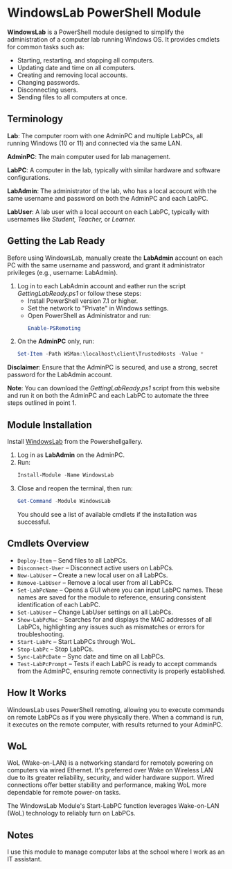 # WindowsLab PowerShell Module

**WindowsLab** is a PowerShell module designed to simplify the administration of a computer lab running Windows OS. It provides cmdlets for common tasks such as:

- Starting, restarting, and stopping all computers.
- Updating date and time on all computers.
- Creating and removing local accounts.
- Changing passwords.
- Disconnecting users.
- Sending files to all computers at once.

## Terminology

**Lab**: The computer room with one AdminPC and multiple LabPCs, all running Windows (10 or 11) and connected via the same LAN.

**AdminPC**: The main computer used for lab management.

**LabPC**: A computer in the lab, typically with similar hardware and software configurations.

**LabAdmin**: The administrator of the lab, who has a local account with the same username and password on both the AdminPC and each LabPC.

**LabUser**: A lab user with a local account on each LabPC, typically with usernames like *Student,* *Teacher,* or *Learner.*

## Getting the Lab Ready

Before using WindowsLab, manually create the **LabAdmin** account on each PC with the same username and password, and grant it administrator privileges (e.g., username: LabAdmin).

1. Log in to each LabAdmin account and eather run the script *GettingLabReady.ps1* or follow these steps:
   - Install PowerShell version 7.1 or higher.
   - Set the network to "Private" in Windows settings.
   - Open PowerShell as Administrator and run:  
     ```powershell
     Enable-PSRemoting
     ```
2. On the **AdminPC** only, run:
   ```powershell
   Set-Item -Path WSMan:\localhost\client\TrustedHosts -Value *
   ```

**Disclaimer**: Ensure that the AdminPC is secured, and use a strong, secret password for the LabAdmin account.

**Note**: You can download the *GettingLabReady.ps1* script from this website and run it on both the AdminPC and each LabPC to automate the three steps outlined in point 1.

## Module Installation

Install [WindowsLab](https://www.powershellgallery.com/packages/WindowsLab) from the Powershellgallery.

1. Log in as **LabAdmin** on the AdminPC.
2. Run:
   ```powershell
   Install-Module -Name WindowsLab
   ```
3. Close and reopen the terminal, then run:
   ```powershell
   Get-Command -Module WindowsLab
   ```
   You should see a list of available cmdlets if the installation was successful.

## Cmdlets Overview

- `Deploy-Item` – Send files to all LabPCs.
- `Disconnect-User` – Disconnect active users on LabPCs.
- `New-LabUser` – Create a new local user on all LabPCs.
- `Remove-LabUser` – Remove a local user from all LabPCs.
- `Set-LabPcName` – Opens a GUI where you can input LabPC names. These names are saved for the module to reference, ensuring consistent identification of each LabPC.
- `Set-LabUser` – Change LabUser settings on all LabPCs.
- `Show-LabPcMac` – Searches for and displays the MAC addresses of all LabPCs, highlighting any issues such as mismatches or errors for troubleshooting.
- `Start-LabPc` – Start LabPCs through WoL.
- `Stop-LabPc` – Stop LabPCs.
- `Sync-LabPcDate` – Sync date and time on all LabPCs.
- `Test-LabPcPrompt` – Tests if each LabPC is ready to accept commands from the AdminPC, ensuring remote connectivity is properly established.

## How It Works

WindowsLab uses PowerShell remoting, allowing you to execute commands on remote LabPCs as if you were physically there. When a command is run, it executes on the remote computer, with results returned to your AdminPC.

## WoL

WoL (Wake-on-LAN) is a networking standard for remotely powering on computers via wired Ethernet. It's preferred over Wake on Wireless LAN due to its greater reliability, security, and wider hardware support. Wired connections offer better stability and performance, making WoL more dependable for remote power-on tasks.

The WindowsLab Module's Start-LabPC function leverages Wake-on-LAN (WoL) technology to reliably turn on LabPCs.

## Notes

I use this module to manage computer labs at the school where I work as an IT assistant.
